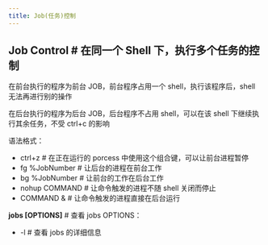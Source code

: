 ```yaml
---
title: Job(任务)控制
---
```


## Job Control # 在同一个 Shell 下，执行多个任务的控制

在前台执行的程序为前台 JOB，前台程序占用一个 shell，执行该程序后，shell 无法再进行别的操作

在后台执行的程序为后台 JOB，后台程序不占用 shell，可以在该 shell 下继续执行其余任务，不受 ctrl+c 的影响

语法格式：

- ctrl+z # 在正在运行的 porcess 中使用这个组合键，可以让前台进程暂停
- fg %JobNumber # 让后台的进程在前台工作
- bg %JobNumber # 让前台的工作在后台工作
- nohup COMMAND # 让命令触发的进程不随 shell 关闭而停止
- COMMAND & # 让命令触发的进程直接在后台运行

**jobs \[OPTIONS]** # 查看 jobs
OPTIONS：

- -l # 查看 jobs 的详细信息
